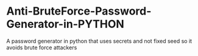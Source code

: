 # Anti-BruteForce-Password-Generator-in-PYTHON
A password generator in python that uses secrets and not fixed seed so it avoids brute force attackers
